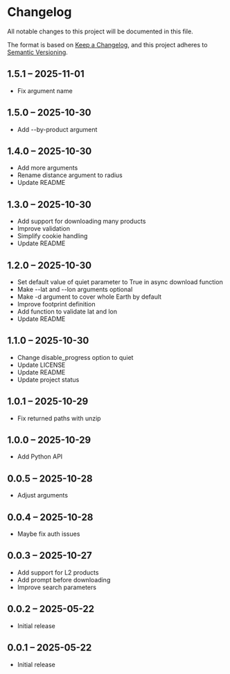 # Changelog

All notable changes to this project will be documented in this file.

The format is based on [Keep a Changelog](https://keepachangelog.com/en/1.0.0/),
and this project adheres to [Semantic Versioning](https://semver.org/spec/v2.0.0.html).

## 1.5.1 – 2025-11-01

- Fix argument name

## 1.5.0 – 2025-10-30

- Add --by-product argument

## 1.4.0 – 2025-10-30

- Add more arguments
- Rename distance argument to radius
- Update README

## 1.3.0 – 2025-10-30

- Add support for downloading many products
- Improve validation
- Simplify cookie handling
- Update README

## 1.2.0 – 2025-10-30

- Set default value of quiet parameter to True in async download function
- Make --lat and --lon arguments optional
- Make -d argument to cover whole Earth by default
- Improve footprint definition
- Add function to validate lat and lon
- Update README

## 1.1.0 – 2025-10-30

- Change disable_progress option to quiet
- Update LICENSE
- Update README
- Update project status

## 1.0.1 – 2025-10-29

- Fix returned paths with unzip

## 1.0.0 – 2025-10-29

- Add Python API

## 0.0.5 – 2025-10-28

- Adjust arguments

## 0.0.4 – 2025-10-28

- Maybe fix auth issues

## 0.0.3 – 2025-10-27

- Add support for L2 products
- Add prompt before downloading
- Improve search parameters

## 0.0.2 – 2025-05-22

- Initial release

## 0.0.1 – 2025-05-22

- Initial release
